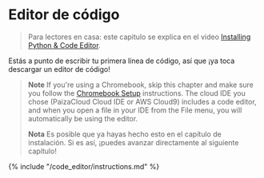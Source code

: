 # Editor de código

> Para lectores en casa: este capitulo se explica en el video [Installing Python & Code Editor](https://www.youtube.com/watch?v=pVTaqzKZCdA&t=4m43s).

Estás a punto de escribir tu primera línea de código, así que ¡ya toca descargar un editor de código!

> **Note** If you're using a Chromebook, skip this chapter and make sure you follow the [Chromebook Setup](../chromebook_setup/README.md) instructions. The cloud IDE you chose (PaizaCloud Cloud IDE or AWS Cloud9) includes a code editor, and when you open a file in your IDE from the File menu, you will automatically be using the editor.
> 
> **Nota** Es posible que ya hayas hecho esto en el capítulo de instalación. Si es así, ¡puedes avanzar directamente al siguiente capítulo!

{% include "/code_editor/instructions.md" %}